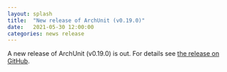 ```yaml
---
layout: splash
title:  "New release of ArchUnit (v0.19.0)"
date:   2021-05-30 12:00:00
categories: news release
---
```


A new release of ArchUnit (v0.19.0) is out. For details see [the release on GitHub](https://github.com/TNG/ArchUnit/releases/tag/v0.19.0 "ArchUnit v0.19.0 on GitHub").
